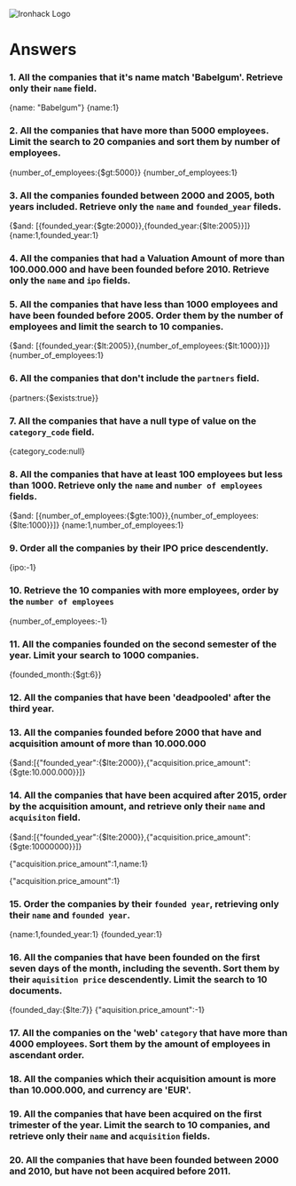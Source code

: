 ![Ironhack Logo](https://i.imgur.com/1QgrNNw.png)

# Answers

### 1. All the companies that it's name match 'Babelgum'. Retrieve only their `name` field.

<!-- Your Code Goes Here -->

{name: "Babelgum"}
{name:1}

### 2. All the companies that have more than 5000 employees. Limit the search to 20 companies and sort them by **number of employees**.

<!-- Your Code Goes Here -->

{number_of_employees:{$gt:5000}}
{number_of_employees:1}

### 3. All the companies founded between 2000 and 2005, both years included. Retrieve only the `name` and `founded_year` fileds.

<!-- Your Code Goes Here -->

{$and: [{founded_year:{$gte:2000}},{founded_year:{$lte:2005}}]}
{name:1,founded_year:1}

### 4. All the companies that had a Valuation Amount of more than 100.000.000 and have been founded before 2010. Retrieve only the `name` and `ipo` fields.

<!-- Your Code Goes Here -->

### 5. All the companies that have less than 1000 employees and have been founded before 2005. Order them by the number of employees and limit the search to 10 companies.

<!-- Your Code Goes Here -->

{$and: [{founded_year:{$lt:2005}},{number_of_employees:{$lt:1000}}]}
{number_of_employees:1}

### 6. All the companies that don't include the `partners` field.

<!-- Your Code Goes Here -->

{partners:{$exists:true}}

### 7. All the companies that have a null type of value on the `category_code` field.

<!-- Your Code Goes Here -->

{category_code:null}

### 8. All the companies that have at least 100 employees but less than 1000. Retrieve only the `name` and `number of employees` fields.

<!-- Your Code Goes Here -->

{$and: [{number_of_employees:{$gte:100}},{number_of_employees:{$lte:1000}}]}
{name:1,number_of_employees:1}

### 9. Order all the companies by their IPO price descendently.

<!-- Your Code Goes Here -->

{ipo:-1}

### 10. Retrieve the 10 companies with more employees, order by the `number of employees`

<!-- Your Code Goes Here -->

{number_of_employees:-1}

### 11. All the companies founded on the second semester of the year. Limit your search to 1000 companies.

<!-- Your Code Goes Here -->

{founded_month:{$gt:6}}

### 12. All the companies that have been 'deadpooled' after the third year.

<!-- Your Code Goes Here -->
<!-- maybe {$gte:[{$substract:[deadpooled_year,founded_year],3}]} -->

### 13. All the companies founded before 2000 that have and acquisition amount of more than 10.000.000

<!-- Your Code Goes Here -->

{$and:[{"founded_year":{$lte:2000}},{"acquisition.price_amount":{$gte:10.000.000}}]}

### 14. All the companies that have been acquired after 2015, order by the acquisition amount, and retrieve only their `name` and `acquisiton` field.

<!-- Your Code Goes Here -->

{$and:[{"founded_year":{$lte:2000}},{"acquisition.price_amount":{$gte:10000000}}]}

{"acquisition.price_amount":1,name:1}

{"acquisition.price_amount":1}

### 15. Order the companies by their `founded year`, retrieving only their `name` and `founded year`.

<!-- Your Code Goes Here -->

{name:1,founded_year:1}
{founded_year:1}

### 16. All the companies that have been founded on the first seven days of the month, including the seventh. Sort them by their `aquisition price` descendently. Limit the search to 10 documents.

<!-- Your Code Goes Here -->

{founded_day:{$lte:7}}
{"aquisition.price_amount":-1}

### 17. All the companies on the 'web' `category` that have more than 4000 employees. Sort them by the amount of employees in ascendant order.

<!-- Your Code Goes Here -->

### 18. All the companies which their acquisition amount is more than 10.000.000, and currency are 'EUR'.

<!-- Your Code Goes Here -->

### 19. All the companies that have been acquired on the first trimester of the year. Limit the search to 10 companies, and retrieve only their `name` and `acquisition` fields.

<!-- Your Code Goes Here -->

### 20. All the companies that have been founded between 2000 and 2010, but have not been acquired before 2011.

<!-- Your Code Goes Here -->
